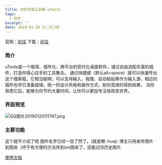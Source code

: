 ```yaml
---
title: 你的专属工具集-uTools
tags:
  - 软件
excerpt: ''
date: 2019-01-20 11:33:50
---
```


官网：[前往](https://u.tools/ "前往") 下载：[前往](https://u.tools/download.html "前往")

### 简介

uTools是一个极简、插件化、跨平台的现代化桌面软件。通过自由选配丰富的插件，打造你得心应手的工具集合。 通过快捷键（默认alt+space）就可以快速呼出这个搜索框。它相当聪明，可以支持输入、拖拽、自动粘贴等作为输入源，相应的插件也早已准备就绪，统一的设计风格和操作方式，助你高效的得到结果。 当你熟悉它后，能够为你节约大量时间，让你可以更加专注地改变世界。

### 界面预览

![QQ图片20190120111747.png](https://i.loli.net/2019/01/20/5c43e8782fc50.png)

### 主要功能

这个就不介绍了吧 插件名字已经一目了然了。(就是懒 :huaji: 博主只用来传图片到图床（终于有方便的方法传到sm图床了，还能记住历史图片

[使用文档](https://u.tools/docs/guide/about-uTools.html "使用文档")